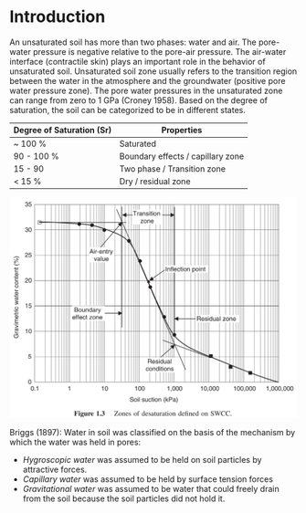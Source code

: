 # Introduction
An unsaturated soil has more than two phases: water and air. The pore-water pressure is negative relative to the pore-air pressure. The air-water interface (contractile skin) plays an important role in the behavior of unsaturated soil. Unsaturated soil zone usually refers to the transition region between the water in the atmosphere and the groundwater (positive pore water pressure zone). The pore water pressures in the unsaturated zone can range from zero to 1 GPa (Croney 1958). Based on the degree of saturation, the soil can be categorized to be in different states. 

| Degree of Saturation (Sr) | Properties |
|---------------------------|------------|
| ~ 100 % | Saturated |
| 90 - 100 % | Boundary effects / capillary zone |
| 15 - 90 | Two phase / Transition zone |
| < 15 % | Dry / residual zone |

![SWRC](swrc.png)

Briggs (1897): Water in soil was classified on the basis of the mechanism by which the water was held in pores:
- *Hygroscopic water* was assumed to be held on soil particles by attractive forces.
- *Capillary water* was assumed to be held by surface tension forces
- *Gravitational water* was assumed to be water that could freely drain from the soil because the soil particles did not hold it. 

